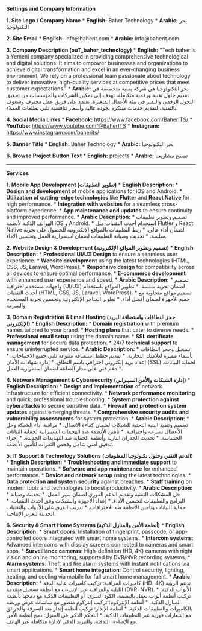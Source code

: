 **Settings and Company Information**

**1. Site Logo / Company Name** \* **English:** Baher Technology \*
**Arabic:** بحر التكنولوجيا

**2. Site Email** \* **English:** info\@baherit.com \* **Arabic:**
info\@baherit.com

**3. Company Description (ouT\_baher\_technology)** \* **English:**
"Tech baher is a Yemeni company specialized in providing comprehensive
technological and digital solutions. It aims to empower businesses and
organizations to achieve digital transformation and excel in an
ever-changing business environment. We rely on a professional team
passionate about technology to deliver innovative, high-quality services
at competitive prices that meet customer expectations." \* **Arabic:**
بحر التكنولوجيا هي شركة يمنية متخصصة في تقديم حلول تقنية ورقمية متكاملة،
تهدف إلى تمكين الشركات والمؤسسات من تحقيق التحول الرقمي والتميز في بيئة
الأعمال المتغيرة. نعتمد على فريق عمل محترف وشغوف بالتقنية، لتقديم خدمات
مبتكرة بجودة عالية وأسعار تنافسية تلبي تطلعات العملاء.

**4. Social Media Links** \* **Facebook:**
https://www.facebook.com/BaherITS/ \* **YouTube:**
https://www.youtube.com/@BaherITS \* **Instagram:**
https://www.instagram.com/baherits/

**5. Banner Title** \* **English:** Baher Technology \* **Arabic:** بحر
التكنولوجيا

**6. Browse Project Button Text** \* **English:** projects \*
**Arabic:** تصفح مشاريعنا

------------------------------------------------------------------------

**Services**

**1. Mobile App Development (تطوير التطبيقات)** \* **English
Description:** \* **Design and development** of mobile applications for
iOS and Android. \* **Utilization of cutting-edge technologies** like
**Flutter** and **React Native** for high performance. \* **Integration
with websites** for a seamless cross-platform experience. \* **App
maintenance and updates** to ensure continuity and improved performance.
\* **Arabic Description:** \* تصميم وتطوير تطبيقات الهواتف الذكية لأنظمة
iOS و Android. \* استخدام أحدث التقنيات مثل Flutter و React Native لضمان
أداء عالي. \* ربط التطبيقات بالمواقع الإلكترونية للحصول على تجربة سلسة.
\* تحديث وصيانة التطبيقات لضمان استمرارية العمل وتحسين الأداء.

**2. Website Design & Development (تصميم وتطوير المواقع الإلكترونية)**
\* **English Description:** \* **Professional UI/UX Design** to ensure a
seamless user experience. \* **Website development** using the latest
technologies (HTML, CSS, JS, Laravel, WordPress). \* **Responsive
design** for compatibility across all devices to ensure optimal
performance. \* **E-commerce development** with enhanced user experience
and speed. \* **Arabic Description:** \* تصميم واجهات مستخدم احترافية
(UI/UX) لضمان تجربة سلسة. \* تطوير المواقع باستخدام أحدث التقنيات (HTML,
CSS, JS, Laravel, WordPress). \* تصميم مواقع متجاوبة مع جميع الأجهزة
لضمان أفضل أداء. \* تطوير المتاجر الإلكترونية وتحسين تجربة المستخدم
والسرعة.

**3. Domain Registration & Email Hosting (حجز النطاقات واستضافة البريد
الإلكتروني)** \* **English Description:** \* **Domain registration**
with premium names tailored to your brand. \* **Hosting plans** that
cater to diverse needs. \* **Professional email setup** using the domain
name. \* **SSL certificate management** for secure data protection. \*
24/7 **technical support** to ensure uninterrupted service. \* **Arabic
Description:** \* تسجيل وحجز النطاقات بأسماء مميزة لعلامتك التجارية. \*
تقديم خطط استضافة متنوعة تلبي جميع الاحتياجات. \* إعداد بريد إلكتروني
احترافي باسم النطاق. \* إدارة شهادات الأمان (SSL) لحماية البيانات. \*
دعم فني على مدار الساعة لضمان استمرارية العمل.

**4. Network Management & Cybersecurity (إدارة الشبكات والأمن
السيبراني)** \* **English Description:** \* **Design and
implementation** of network infrastructure for efficient connectivity.
\* **Network performance monitoring** and quick, professional
troubleshooting. \* **System protection against cyberattacks** to secure
sensitive data. \* **Firewall and protection system updates** against
emerging threats. \* **Comprehensive security audits and vulnerability
assessments** for system protection. \* **Arabic Description:** \* تصميم
وتنفيذ البنية التحتية للشبكات لضمان كفاءة الاتصال. \* مراقبة أداء الشبكة
وحل الأعطال بسرعة واحترافية. \* تأمين الأنظمة ضد الهجمات السيبرانية
لحماية البيانات الحساسة. \* تحديث الجدران النارية وأنظمة الحماية ضد
التهديدات الجديدة. \* إجراء تدقيق أمني شامل وفحص الثغرات لتأمين الأنظمة.

**5. IT Support & Technology Solutions (الدعم التقني وحلول تكنولوجيا
المعلومات)** \* **English Description:** \* **Troubleshooting and
immediate support** to maintain operations. \* **Software and app
maintenance** for enhanced performance. \* **Device and network setup**
using the latest technologies. \* **Data protection and system
security** against breaches. \* **Staff training** on modern tools and
technologies to boost productivity. \* **Arabic Description:** \* حل
المشكلات التقنية وتقديم الدعم الفوري لضمان سير العمل. \* تحديث وصيانة
البرامج والتطبيقات لتحسين الأداء. \* إعداد الأجهزة والشبكات وفق أحدث
التقنيات. \* حماية البيانات وتأمين الأنظمة ضد الاختراقات. \* تدريب الفرق
على الأدوات والتقنيات الحديثة لتعزيز الإنتاجية.

**6. Security & Smart Home Systems (أنظمة الأمن والمنازل الذكية)** \*
**English Description:** \* **Smart doors**: Installation of
fingerprint, passcode, or app-controlled doors integrated with smart
home systems. \* **Intercom systems**: Advanced intercoms with display
screens connected to cameras and smart apps. \* **Surveillance
cameras**: High-definition (HD, 4K) cameras with night vision and online
monitoring, supported by DVR/NVR recording systems. \* **Alarm
systems**: Theft and fire alarm systems with instant notifications via
smart applications. \* **Smart home integration**: Control security,
lighting, heating, and cooling via mobile for full smart home
management. \* **Arabic Description:** \* كاميرات المراقبة: تركيب
كاميرات عالية الدقة (HD، 4K) تدعم الرؤية الليلية والمراقبة عبر الإنترنت
مع أنظمة تسجيل متقدمة (DVR، NVR). \* الأبواب الذكية: تركيب أنظمة أبواب
تعمل بالبصمة، الكود السري، أو التطبيقات الذكية مع دمجها بأنظمة المنازل
الذكية. \* أنظمة الإنتركوم: تركيب إنتركوم متطور مع شاشات عرض وربطه
بالكاميرات والتطبيقات الذكية. \* أنظمة الإنذار: تركيب أنظمة إنذار ضد
السرقة والحرائق مع إشعارات فورية عبر التطبيقات الذكية. \* التحكم الذكي
في المنزل: دمج أنظمة الأمن مع الإضاءة، التدفئة، والتبريد الذكي لإدارة
متكاملة عبر الهاتف.
